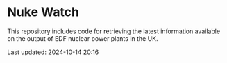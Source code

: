 # Nuke Watch

This repository includes code for retrieving the latest information available on the output of EDF nuclear power plants in the UK.

Last updated: 2024-10-14 20:16